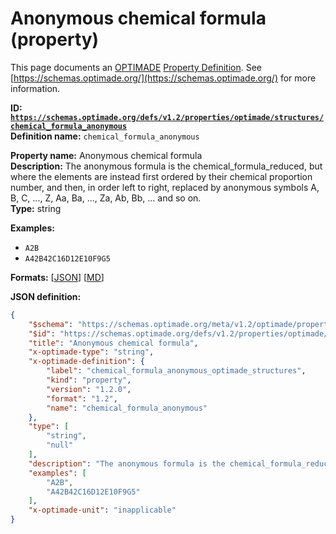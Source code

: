 # Anonymous chemical formula (property)

This page documents an [OPTIMADE](https://www.optimade.org/) [Property Definition](https://schemas.optimade.org/#definitions). See [https://schemas.optimade.org/](https://schemas.optimade.org/) for more information.

**ID: [`https://schemas.optimade.org/defs/v1.2/properties/optimade/structures/chemical_formula_anonymous`](https://schemas.optimade.org/defs/v1.2/properties/optimade/structures/chemical_formula_anonymous.md)**  
**Definition name:** `chemical_formula_anonymous`

**Property name:** Anonymous chemical formula  
**Description:** The anonymous formula is the chemical_formula_reduced, but where the elements are instead first ordered by their chemical proportion number, and then, in order left to right, replaced by anonymous symbols A, B, C, ..., Z, Aa, Ba, ..., Za, Ab, Bb, ... and so on.  
**Type:** string  



**Examples:**

- `A2B`
- `A42B42C16D12E10F9G5`

**Formats:** [[JSON](chemical_formula_anonymous.json)] [[MD](chemical_formula_anonymous.md)]

**JSON definition:**

``` json
{
    "$schema": "https://schemas.optimade.org/meta/v1.2/optimade/property_definition.md",
    "$id": "https://schemas.optimade.org/defs/v1.2/properties/optimade/structures/chemical_formula_anonymous",
    "title": "Anonymous chemical formula",
    "x-optimade-type": "string",
    "x-optimade-definition": {
        "label": "chemical_formula_anonymous_optimade_structures",
        "kind": "property",
        "version": "1.2.0",
        "format": "1.2",
        "name": "chemical_formula_anonymous"
    },
    "type": [
        "string",
        "null"
    ],
    "description": "The anonymous formula is the chemical_formula_reduced, but where the elements are instead first ordered by their chemical proportion number, and then, in order left to right, replaced by anonymous symbols A, B, C, ..., Z, Aa, Ba, ..., Za, Ab, Bb, ... and so on.",
    "examples": [
        "A2B",
        "A42B42C16D12E10F9G5"
    ],
    "x-optimade-unit": "inapplicable"
}
```